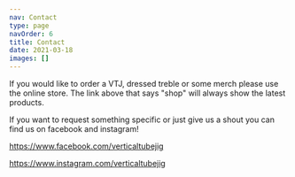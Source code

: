```yaml
---
nav: Contact
type: page
navOrder: 6
title: Contact
date: 2021-03-18
images: []
---
```


If you would like to order a VTJ, dressed treble or some merch please use the online store. The link above that says "shop" will always show the latest products.

If you want to request something specific or just give us a shout you can find us on facebook and instagram!

https://www.facebook.com/verticaltubejig

https://www.instagram.com/verticaltubejig
